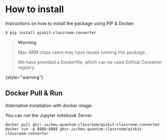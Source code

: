 # How to install

Instructions on how to install the package using PIP & Docker.

```bash
$ pip install qiskit-classroom-converter
```

> **Warning**
>
> Mac ARM chips users may have issues running this package.
> 
> We have provided a Dockerfile, which can be used GitHub Container registry.
>
{style="warning"}

## Docker Pull & Run

Alternative installation with docker image.

You can run the Jupyter notebook Server.

```shell
docker pull ghcr.io/kmu-quantum-classroom/qiskit-classroom-converter
docker run -p 8888:8888 ghcr.io/kmu-quantum-classroom/qiskit-classroom-converter
```